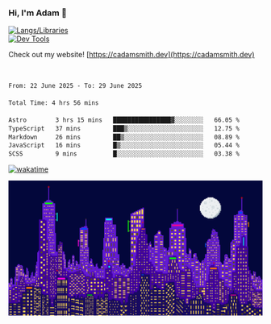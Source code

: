 ### Hi, I'm Adam 👋

[![Langs/Libraries](https://skillicons.dev/icons?i=cs,dotnet,js,css,html,sass,ts,jquery,bootstrap)](https://skillicons.dev)
<br/>
[![Dev Tools](https://skillicons.dev/icons?i=git,github,githubactions,visualstudio)](https://skillicons.dev)

Check out my website! [https://cadamsmith.dev](https://cadamsmith.dev)

<br/>

<!--START_SECTION:waka-->

```txt
From: 22 June 2025 - To: 29 June 2025

Total Time: 4 hrs 56 mins

Astro        3 hrs 15 mins   ████████████████▓░░░░░░░░   66.05 %
TypeScript   37 mins         ███▒░░░░░░░░░░░░░░░░░░░░░   12.75 %
Markdown     26 mins         ██▒░░░░░░░░░░░░░░░░░░░░░░   08.89 %
JavaScript   16 mins         █▒░░░░░░░░░░░░░░░░░░░░░░░   05.44 %
SCSS         9 mins          █░░░░░░░░░░░░░░░░░░░░░░░░   03.38 %
```

<!--END_SECTION:waka-->

[![wakatime](https://wakatime.com/badge/user/2234bda2-efd3-47c5-8724-79108edfe9aa.svg)](https://wakatime.com/@2234bda2-efd3-47c5-8724-79108edfe9aa)

![Pixelated city at night](./media/city.gif)
